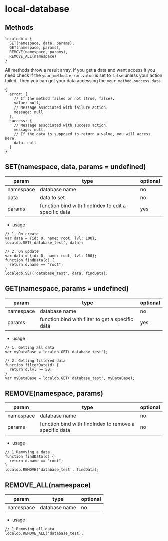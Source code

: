# local-database

## Methods

```
localedb = {
  SET(namespace, data, params),
  GET(namespace, params),
  REMOVE(namespace, params),
  REMOVE_ALL(namespace)
}
```

All methods throw a result array.
If you get a data and want access it you need check if the `your_method.error.value` is set to `false`
unless your action failed. Then you can get your data accessing the `your_method.success.data`
```
{
  error: {
    // If the method failed or not (true, false).
    value: null,
    // Message associated with failure action.
    message: null
  },
  success: {
    // Message associated with success action.
    message: null,
    // If the data is supposed to return a value, you will access here.
    data: null
  }
}
```

## SET(namespace, data, params = undefined)

| param | type | optional
| --    | --   | --       
| namespace | database name | no
| data | data to set | no
| params | function bind with findIndex to edit a specific data | yes

* usage

```
// 1. On create
var data = {id: 0, name: root, lvl: 100};
localdb.SET('database_test', data);

// 2. On update
var data = {id: 0, name: root, lvl: 100};
function findData(d) {
  return d.name == "root";
}
localedb.SET('database_test', data, findData);
```

## GET(namespace, params = undefined)

| param | type | optional
| --    | --   | --       
| namespace | database name | no
| params | function bind with filter to get a specific data | yes

* usage
```
// 1. Getting all data
var myDataBase = localdb.GET('database_test');

// 2. Getting filtered data
function filterData(d) {
  return d.lvl >= 50;
}
var myDataBase = localdb.GET('database_test', myDataBase);
```

## REMOVE(namespace, params)

| param | type | optional
| --    | --   | --       
| namespace | database name | no
| params | function bind with findIndex to remove a specific data | no

* usage

```
// 1 Removing a data
function findData(d) {
  return d.name == "root";
}
localdb.REMOVE('database_test', findData);
```

## REMOVE_ALL(namespace)

| param | type | optional
| --    | --   | --       
| namespace | database name | no

* usage

```
// 1 Removing all data
localdb.REMOVE_ALL('database_test);
```
